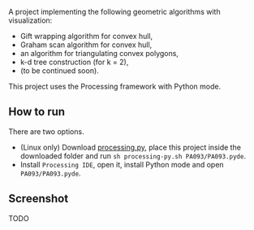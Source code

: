 A project implementing the following geometric algorithms with
visualization:

* Gift wrapping algorithm for convex hull,
* Graham scan algorithm for convex hull,
* an algorithm for triangulating convex polygons,
* k-d tree construction (for k = 2),
* (to be continued soon).

This project uses the Processing framework with Python mode.

How to run
----------

There are two options.

* (Linux only) Download [processing.py](https://github.com/jdf/processing.py),
  place this project inside the downloaded folder and run
  `sh processing-py.sh PA093/PA093.pyde`.
* Install `Processing IDE`, open it, install Python mode and open `PA093/PA093.pyde`.


Screenshot
----------

TODO
